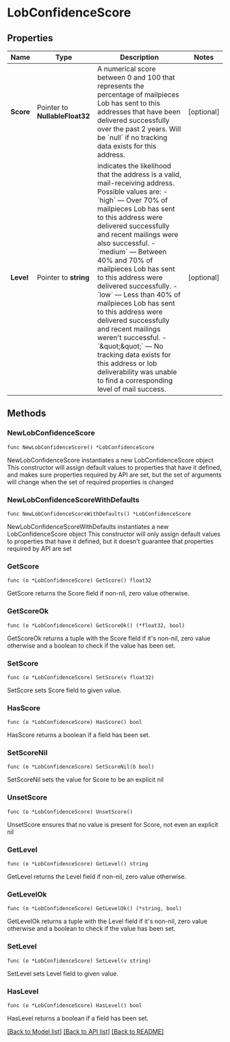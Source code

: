 # LobConfidenceScore

## Properties

Name | Type | Description | Notes
------------ | ------------- | ------------- | -------------
**Score** | Pointer to **NullableFloat32** | A numerical score between 0 and 100 that represents the percentage of mailpieces Lob has sent to this addresses that have been delivered successfully over the past 2 years. Will be &#x60;null&#x60; if no tracking data exists for this address.  | [optional] 
**Level** | Pointer to **string** | indicates the likelihood that the address is a valid, mail-receiving address. Possible values are:   - &#x60;high&#x60; — Over 70% of mailpieces Lob has sent to this address were delivered successfully and recent mailings were also successful.   - &#x60;medium&#x60; — Between 40% and 70% of mailpieces Lob has sent to this address were delivered successfully.   - &#x60;low&#x60; — Less than 40% of mailpieces Lob has sent to this address were delivered successfully and recent mailings weren&#39;t successful.   - &#x60;\&quot;\&quot;&#x60; — No tracking data exists for this address or lob deliverability was unable to find a corresponding level of mail success.  | [optional] 

## Methods

### NewLobConfidenceScore

`func NewLobConfidenceScore() *LobConfidenceScore`

NewLobConfidenceScore instantiates a new LobConfidenceScore object
This constructor will assign default values to properties that have it defined,
and makes sure properties required by API are set, but the set of arguments
will change when the set of required properties is changed

### NewLobConfidenceScoreWithDefaults

`func NewLobConfidenceScoreWithDefaults() *LobConfidenceScore`

NewLobConfidenceScoreWithDefaults instantiates a new LobConfidenceScore object
This constructor will only assign default values to properties that have it defined,
but it doesn't guarantee that properties required by API are set

### GetScore

`func (o *LobConfidenceScore) GetScore() float32`

GetScore returns the Score field if non-nil, zero value otherwise.

### GetScoreOk

`func (o *LobConfidenceScore) GetScoreOk() (*float32, bool)`

GetScoreOk returns a tuple with the Score field if it's non-nil, zero value otherwise
and a boolean to check if the value has been set.

### SetScore

`func (o *LobConfidenceScore) SetScore(v float32)`

SetScore sets Score field to given value.

### HasScore

`func (o *LobConfidenceScore) HasScore() bool`

HasScore returns a boolean if a field has been set.

### SetScoreNil

`func (o *LobConfidenceScore) SetScoreNil(b bool)`

 SetScoreNil sets the value for Score to be an explicit nil

### UnsetScore
`func (o *LobConfidenceScore) UnsetScore()`

UnsetScore ensures that no value is present for Score, not even an explicit nil
### GetLevel

`func (o *LobConfidenceScore) GetLevel() string`

GetLevel returns the Level field if non-nil, zero value otherwise.

### GetLevelOk

`func (o *LobConfidenceScore) GetLevelOk() (*string, bool)`

GetLevelOk returns a tuple with the Level field if it's non-nil, zero value otherwise
and a boolean to check if the value has been set.

### SetLevel

`func (o *LobConfidenceScore) SetLevel(v string)`

SetLevel sets Level field to given value.

### HasLevel

`func (o *LobConfidenceScore) HasLevel() bool`

HasLevel returns a boolean if a field has been set.


[[Back to Model list]](../README.md#documentation-for-models) [[Back to API list]](../README.md#documentation-for-api-endpoints) [[Back to README]](../README.md)


